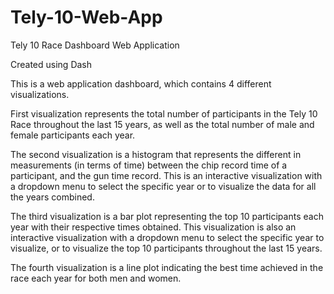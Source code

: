 # Tely-10-Web-App
Tely 10 Race Dashboard Web Application

Created using Dash

This is a web application dashboard, which contains 4 different visualizations.

First visualization represents the total number of participants in the Tely 10 Race throughout the last 15 years, as well as the total number of male and female participants each year.

The second visualization is a histogram that represents the different in measurements (in terms of time) between the chip record time of a participant, and the gun time record. This is an interactive visualization with a dropdown menu to select the specific year or to visualize the data for all the years combined.

The third visualization is a bar plot representing the top 10 participants each year with their respective times obtained. This visualization is also an interactive visualization with a dropdown menu to select the specific year to visualize, or to visualize the top 10 participants throughout the last 15 years.

The fourth visualization is a line plot indicating the best time achieved in the race each year for both men and women.

